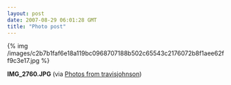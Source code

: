 ```yaml
---
layout: post
date: 2007-08-29 06:01:28 GMT
title: "Photo post"
---
```

{% img /images/c2b7b1faf6e18a119bc0968707188b502c65543c2176072b8f1aee62ff9c3e17.jpg %}

<b>IMG_2760.JPG</b> (via <a href="http://www.flickr.com/photos/travisjohnson/1263289463/">Photos from travisjohnson</a>)
